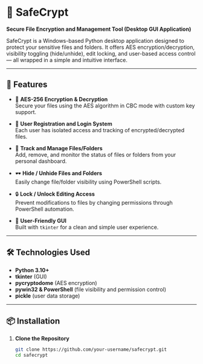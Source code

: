 # 🔐 SafeCrypt

**Secure File Encryption and Management Tool (Desktop GUI Application)**

SafeCrypt is a Windows-based Python desktop application designed to protect your sensitive files and folders. It offers AES encryption/decryption, visibility toggling (hide/unhide), edit locking, and user-based access control — all wrapped in a simple and intuitive interface.

---

## 🚀 Features

- 🔑 **AES-256 Encryption & Decryption**  
  Secure your files using the AES algorithm in CBC mode with custom key support.

- 👤 **User Registration and Login System**  
  Each user has isolated access and tracking of encrypted/decrypted files.

- 📁 **Track and Manage Files/Folders**  
  Add, remove, and monitor the status of files or folders from your personal dashboard.

- 🕶️ **Hide / Unhide Files and Folders**  
  Easily change file/folder visibility using PowerShell scripts.

- 🔒 **Lock / Unlock Editing Access**  
  Prevent modifications to files by changing permissions through PowerShell automation.

- 🧠 **User-Friendly GUI**  
  Built with `tkinter` for a clean and simple user experience.

---

## 🛠️ Technologies Used

- **Python 3.10+**
- **tkinter** (GUI)
- **pycryptodome** (AES encryption)
- **pywin32 & PowerShell** (file visibility and permission control)
- **pickle** (user data storage)

---

## 📦 Installation

1. **Clone the Repository**
   ```bash
   git clone https://github.com/your-username/safecrypt.git
   cd safecrypt
